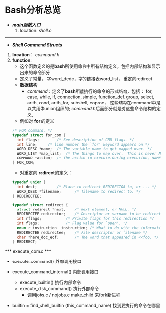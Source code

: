 <!-- 
约定：  
1，所有函数名称均用斜体表示 *function*
2，对一个函数的说明包括： 所在位置 location： ； 功能 function： 参数说明：args： ；
-->
# Bash分析总览

+ ***main函数入口***
  1. location: *shell.c*

-------------------------------
+  ***Shell Command Structs***
  1. **location**： *command.h*
  2. **function**: 
      +  这个函数定义的是**bash**所使用命令中所有结构定义，包括内部结构和显示出来的命令部分
      +  定义了常量， 字word_dedc，字的链接表word_list， 重定向redirect
      +  **数据结构**
         +  *command*：定义了**bash**所能执行的命令的形式结构，包括： for, case, while, if, connection, simple, function_def, group, select, arith, cond, arith_for, subshell, coproc， 这些结构在command中是以共用体union组织的; *command.h*后面部分就是对这些命令结构的定义, 
        - 例如对 **for** 的定义
        ```c
        /* FOR command. */
        typedef struct for_com {
          int flags;		/* See description of CMD flags. */
          int line;		/* line number the `for' keyword appears on */
          WORD_DESC *name;	/* The variable name to get mapped over. */
          WORD_LIST *map_list;	/* The things to map over.  This is never NULL. */
          COMMAND *action;	/* The action to execute.During execution, NAME is bound to successive members of MAP_LIST. */
        } FOR_COM; 
        ```
        - 对重定向 **redirect**的定义：
        ```c
        typedef union {
          int dest;			/* Place to redirect REDIRECTOR to, or ... */
          WORD_DESC *filename;		/* filename to redirect to. */
        } REDIRECTEE;

        typedef struct redirect {
          struct redirect *next;	/* Next element, or NULL. */
          REDIRECTEE redirector;	/* Descriptor or varname to be redirected. */
          int rflags;			/* Private flags for this redirection */
          int flags;			/* Flag value for `open'. */
          enum r_instruction  instruction; /* What to do with the information. */
          REDIRECTEE redirectee;	/* File descriptor or filename */
          char *here_doc_eof;		/* The word that appeared in <<foo. */
        } REDIRECT;
        ```


*** execute_com.c ***
+ execute_command() 外部调用接口
+ execute_command_internal() 内部调用接口
  - execute_builtin() 执行内部命令
  - execute_disk_command() 执行外部命令
    - 调用jobs.c / nojobs.c make_child 来fork新进程

+ builtin = find_shell_builtin (this_command_name) 找到要执行的命令在哪里